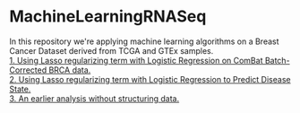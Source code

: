 # MachineLearningRNASeq

In this repository we're applying machine learning algorithms on a Breast Cancer Dataset derived from TCGA and GTEx samples.  
[1. Using Lasso regularizing term with Logistic Regression on ComBat Batch-Corrected BRCA data.](Combat_Analysis_ObjOrient.md)  
[2. Using Lasso regularizing term with Logistic Regression to Predict Disease State.](Toil_Analysis_ObjOrient.md)  
[3. An earlier analysis without structuring data.](Toil_RSEM.md)

